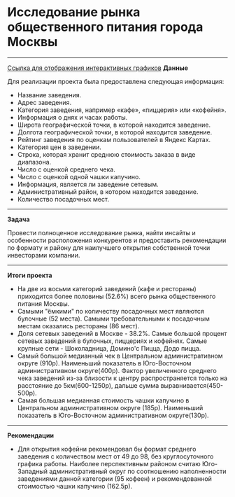 # Исследование рынка общеcтвенного питания города Москвы #
-----
[Ссылка для отображения интерактивных графиков](https://nbviewer.org/github/gpspb/Portfolio/blob/main/Исследования%20рынка%20общепита%20города%20Москвы/MoscowCateringBiz.ipynb)
**Данные**

Для реализации проекта была предоставлена следующая информация:
- Название заведения.
- Адрес заведения.
- Категория заведения, например «кафе», «пиццерия» или «кофейня».
- Информация о днях и часах работы.
- Широта географической точки, в которой находится заведение.
- Долгота географической точки, в которой находится заведение.
- Рейтинг заведения по оценкам пользователей в Яндекс Картах.
- Категория цен в заведении.
- Строка, которая хранит среднюю стоимость заказа в виде диапазона.
- Число с оценкой среднего чека.
- Число с оценкой одной чашки капучино. 
- Информация, является ли заведение сетевым.
- Административный район, в котором находится заведение.
- Количество посадочных мест.
-----
**Задача**

Провести полноценное исследование рынка, найти инсайты и особенности расположения конкурентов и предоставить рекомендации по формату и району для наилучшего открытия собственной точки инвесторами компании.

-----
**Итоги проекта**
- На две из восьми категорий заведений (кафе и рестораны) приходится более половины (52.6%) всего рынка общественного питания Москвы.
- Самыми "ёмкими" по количеству посадочных мест являются булочные (52 места). Самыми требовательными к посадочным местам оказались рестораны (86 мест).
- Доля сетевых заведений в Москве - 38.2%. Самые большой процент сетевых заведений в булочных, пиццериях и кофейнях. Самые крупные сети - Шоколадница, Домино'с Пицца, Додо пицца.
- Самый большой медианный чек в Центральном административном округе (910р). Наименьший показатель в Юго-Восточном административном округе(400р). Фактор увеличенного среднего чека заведений из-за близости к центру распространяется только на расстояние до 5км(600-1250р), дальше сумма выравнивается(450-500р).
- Самая большая медианная стоимость чашки капучино в Центральном административном округе (185р). Наименьший показатель в Юго-Восточном административном округе(130р).

-----
**Рекомендации**
- Для открытия кофейни рекомендовал бы формат среднего заведения с количеством мест от 49 до 98, без круглосуточного графика работы. Наиболее перспективным районом считаю Юго-Западный административный округ по соотношению наполненности заведениями данной категории (95 кофеен) и рекомендованной стоимостью чашки капучино (162.5р).
